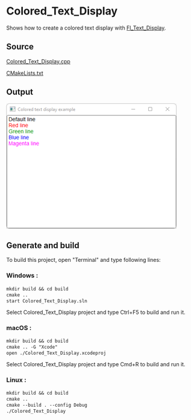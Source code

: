 # Colored_Text_Display

Shows how to create a colored text display with [Fl_Text_Display](https://www.fltk.org/doc-1.3/classFl__Text__Display.html).

## Source

[Colored_Text_Display.cpp](Colored_Text_Display.cpp)

[CMakeLists.txt](CMakeLists.txt)

## Output

![output](../../../docs/Pictures/Examples/Colored_Text_Display.png)

## Generate and build

To build this project, open "Terminal" and type following lines:

### Windows :

``` shell
mkdir build && cd build
cmake .. 
start Colored_Text_Display.sln
```

Select Colored_Text_Display project and type Ctrl+F5 to build and run it.

### macOS :

``` shell
mkdir build && cd build
cmake .. -G "Xcode"
open ./Colored_Text_Display.xcodeproj
```

Select Colored_Text_Display project and type Cmd+R to build and run it.

### Linux :

``` shell
mkdir build && cd build
cmake .. 
cmake --build . --config Debug
./Colored_Text_Display
```
